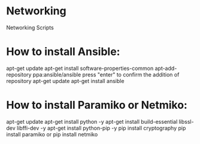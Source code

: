 # Networking
Networking Scripts
# How to install Ansible:
apt-get update
apt-get install software-properties-common
apt-add-repository ppa:ansible/ansible
press "enter" to confirm the addition of repository
apt-get update
apt-get install ansible
# How to install Paramiko or Netmiko:
apt-get update
apt-get install python -y
apt-get install build-essential libssl-dev libffi-dev -y
apt-get install python-pip -y
pip install cryptography
pip install paramiko
or
pip install netmiko
